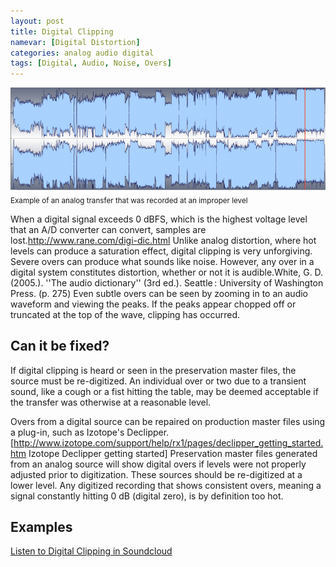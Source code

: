 ```yaml
---
layout: post
title: Digital Clipping
namevar: [Digital Distortion]
categories: analog audio digital
tags: [Digital, Audio, Noise, Overs]
---
```


<img src="/images/Levels_Too_Hot.png">
<sub>Example of an analog transfer that was recorded at an improper level</sub>

When a digital signal exceeds 0 dBFS, which is the highest voltage level that an A/D converter can convert, samples are lost.<ref>http://www.rane.com/digi-dic.html</ref> Unlike analog distortion, where hot levels can produce a saturation effect, digital clipping is very unforgiving. Severe overs can produce what sounds like noise. However, any over in a digital system constitutes distortion, whether or not it is audible.<ref>White, G. D. (2005.). ''The audio dictionary'' (3rd ed.). Seattle : University of Washington Press. (p. 275)</ref> Even subtle overs can be seen by zooming in to an audio waveform and viewing the peaks. If the peaks appear chopped off or truncated at the top of the wave, clipping has occurred.

## Can it be fixed?

If digital clipping is heard or seen in the preservation master files, the source must be re-digitized. An individual over or two due to a transient sound, like a cough or a fist hitting the table, may be deemed acceptable if the transfer was otherwise at a reasonable level.

Overs from a digital source can be repaired on production master files using a plug-in, such as Izotope's Declipper.<ref>[http://www.izotope.com/support/help/rx1/pages/declipper_getting_started.htm Izotope Declipper getting started]</ref> Preservation master files generated from an analog source will show digital overs if levels were not properly adjusted prior to digitization. These sources should be re-digitized at a lower level. Any digitized recording that shows consistent overs, meaning a signal constantly hitting 0 dB (digital zero), is by definition too hot.

## Examples

[Listen to Digital Clipping in Soundcloud](https://soundcloud.com/av_artifact_atlas/digital-clipping)
